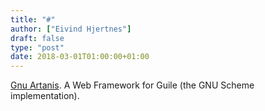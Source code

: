 ```yaml
---
title: "#"
author: ["Eivind Hjertnes"]
draft: false
type: "post"
date: 2018-03-01T01:00:00+01:00
---
```


[Gnu
Artanis](https://www.gnu.org/software/artanis/manual/manual.html). A Web Framework for Guile (the GNU Scheme implementation).
